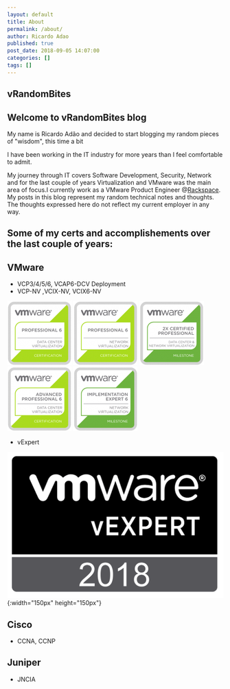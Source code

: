 ```yaml
---
layout: default
title: About
permalink: /about/
author: Ricardo Adao
published: true
post_date: 2018-09-05 14:07:00
categories: []
tags: []
---
```

## vRandomBites ##

## Welcome to vRandomBites blog ##

My name is Ricardo Adão and decided to start blogging my random pieces of "wisdom", this time a bit

I have been working in the IT industry for more years than I feel comfortable to admit.

My journey through IT covers Software Development, Security, Network and for the last couple of years Virtualization and VMware was the main area of focus.I currently work as a VMware Product Engineer @<a href="https://www.rackspace.com/">Rackspace</a>. My posts in this blog represent my random technical notes and thoughts. The thoughts expressed here do not reflect my current employer in any way.

## Some of my certs and accomplishements over the last couple of years: ##

## VMware ##
  * VCP3/4/5/6, VCAP6-DCV Deployment
  * VCP-NV ,VCIX-NV, VCIX6-NV

 ![VCP-DCV6](/assets/images/cert_badges/vmware_Cert_P_DCV6-150x150.png)
 ![VCP-NV6](/assets/images/cert_badges/vmware_Cert_P_NV6-150x150.png)
 ![2xVCP-Milestone](/assets/images/cert_badges/vmware_Milestone_2xVCP_DCVNV-150x150.png)
 ![VCAP-DCV6](/assets/images/cert_badges/vmware_Cert_AP_DCV6-150x150.png)
 ![VCIX-NV6](/assets/images/cert_badges/vmware_Milestone_IE_NV6-150x150.png)

  * vExpert

 ![vExpert2018](/assets/images/cert_badges/vExpert.2018.png){:width="150px" height="150px"}

## Cisco ##
  * CCNA, CCNP

## Juniper ##
  * JNCIA